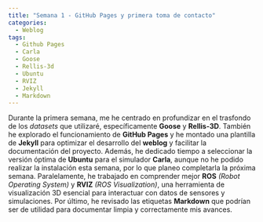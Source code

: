 ```yaml
---
title: "Semana 1 - GitHub Pages y primera toma de contacto"
categories:
  - Weblog
tags:
  - Github Pages
  - Carla
  - Goose
  - Rellis-3d
  - Ubuntu
  - RVIZ
  - Jekyll
  - Markdown
---
```


Durante la primera semana, me he centrado en profundizar en el trasfondo de los *datasets* que utilizaré, específicamente **Goose** y **Rellis-3D**. También he explorado el funcionamiento de **GitHub Pages** y he montado una plantilla de **Jekyll** para optimizar el desarrollo del **weblog** y facilitar la documentación del proyecto. Además, he dedicado tiempo a seleccionar la versión óptima de **Ubuntu** para el simulador **Carla**, aunque no he podido realizar la instalación esta semana, por lo que planeo completarla la próxima semana. Paralelamente, he trabajado en comprender mejor **ROS** *(Robot Operating System)* y **RVIZ** *(ROS Visualization)*, una herramienta de visualización 3D esencial para interactuar con datos de sensores y simulaciones. Por último, he revisado las etiquetas **Markdown** que podrían ser de utilidad para documentar limpia y correctamente mis avances.


